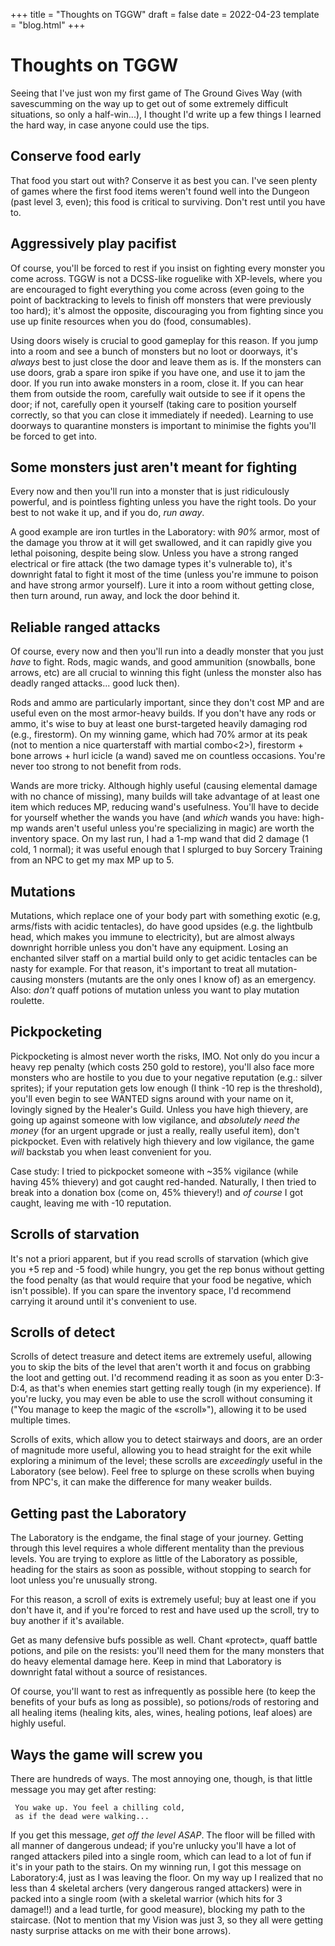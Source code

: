 +++
title = "Thoughts on TGGW"
draft = false
date = 2022-04-23
template = "blog.html"
+++

# Thoughts on TGGW

<!-- TODO: talk about using monsters to take artefact to safe location, away
from guardian statues. -->

Seeing that I've just won my first game of The Ground Gives Way (with
savescumming on the way up to get out of some extremely difficult situations, so
only a half-win...), I thought I'd write up a few things I learned the hard way,
in case anyone could use the tips.

## Conserve food early

That food you start out with? Conserve it as best you can. I've seen plenty of
games where the first food items weren't found well into the Dungeon (past
level 3, even); this food is critical to surviving. Don't rest until you have
to.

## Aggressively play pacifist

Of course, you'll be forced to rest if you insist on fighting every monster you
come across. TGGW is not a DCSS-like roguelike with XP-levels, where you are
encouraged to fight everything you come across (even going to the point of
backtracking to levels to finish off monsters that were previously too hard);
it's almost the opposite, discouraging you from fighting since you use up finite
resources when you do (food, consumables).

Using doors wisely is crucial to good gameplay for this reason. If you jump into
a room and see a bunch of monsters but no loot or doorways, it's *always* best
to just close the door and leave them as is. If the monsters can use doors, grab
a spare iron spike if you have one, and use it to jam the door. If you run into
awake monsters in a room, close it. If you can hear them from outside the room,
carefully wait outside to see if it opens the door; if not, carefully open it
yourself (taking care to position yourself correctly, so that you can close it
immediately if needed). Learning to use doorways to quarantine monsters is
important to minimise the fights you'll be forced to get into.

## Some monsters just aren't meant for fighting

Every now and then you'll run into a monster that is just ridiculously powerful,
and is pointless fighting unless you have the right tools. Do your best to not
wake it up, and if you do, *run away*.

A good example are iron turtles in the Laboratory: with *90%* armor, most of the
damage you throw at it will get swallowed, and it can rapidly give you lethal
poisoning, despite being slow. Unless you have a strong ranged electrical or
fire attack (the two damage types it's vulnerable to), it's downright fatal to
fight it most of the time (unless you're immune to poison and have strong armor
yourself). Lure it into a room without getting close, then turn around, run
away, and lock the door behind it.

## Reliable ranged attacks

Of course, every now and then you'll run into a deadly monster that you just
*have* to fight. Rods, magic wands, and good ammunition (snowballs, bone arrows,
etc) are all crucial to winning this fight (unless the monster also has deadly
ranged attacks... good luck then).

Rods and ammo are particularly important, since they don't cost MP and are
useful even on the most armor-heavy builds. If you don't have any rods or ammo,
it's wise to buy at least one burst-targeted heavily damaging rod (e.g.,
firestorm). On my winning game, which had 70% armor at its peak (not to mention
a nice quarterstaff with martial combo<2>), firestorm + bone arrows + hurl
icicle (a wand) saved me on countless occasions. You're never too strong to not
benefit from rods.

Wands are more tricky. Although highly useful (causing elemental damage with no
chance of missing), many builds will take advantage of at least one item which
reduces MP, reducing wand's usefulness. You'll have to decide for yourself
whether the wands you have (and *which* wands you have: high-mp wands aren't
useful unless you're specializing in magic) are worth the inventory space. On my
last run, I had a 1-mp wand that did 2 damage (1 cold, 1 normal); it was useful
enough that I splurged to buy Sorcery Training from an NPC to get my max MP up
to 5.

## Mutations

Mutations, which replace one of your body part with something exotic (e.g,
arms/fists with acidic tentacles), do have good upsides (e.g. the lightbulb
head, which makes you immune to electricity), but are almost always downright
horrible unless you don't have any equipment. Losing an enchanted silver staff
on a martial build only to get acidic tentacles can be nasty for example. For
that reason, it's important to treat all mutation-causing monsters (mutants are
the only ones I know of) as an emergency. Also: *don't* quaff potions of
mutation unless you want to play mutation roulette.

## Pickpocketing

Pickpocketing is almost never worth the risks, IMO. Not only do you incur a
heavy rep penalty (which costs 250 gold to restore), you'll also face more
monsters who are hostile to you due to your negative reputation (e.g.: silver
sprites); if your reputation gets low enough (I think -10 rep is the threshold),
you'll even begin to see WANTED signs around with your name on it, lovingly
signed by the Healer's Guild. Unless you have high thievery, are going up
against someone with low vigilance, and *absolutely need the money* (for an
urgent upgrade or just a really, really useful item), don't pickpocket. Even
with relatively high thievery and low vigilance, the game *will* backstab you
when least convenient for you.

Case study: I tried to pickpocket someone with ~35% vigilance (while having 45%
thievery) and got caught red-handed. Naturally, I then tried to break into a
donation box (come on, 45% thievery!) and *of course* I got caught, leaving me
with -10 reputation.

## Scrolls of starvation

It's not a priori apparent, but if you read scrolls of starvation (which give
you +5 rep and -5 food) while hungry, you get the rep bonus without getting the
food penalty (as that would require that your food be negative, which isn't
possible). If you can spare the inventory space, I'd recommend carrying it
around until it's convenient to use.

## Scrolls of detect <thing>

Scrolls of detect treasure and detect items are extremely useful, allowing you
to skip the bits of the level that aren't worth it and focus on grabbing the
loot and getting out. I'd recommend reading it as soon as you enter D:3-D:4, as
that's when enemies start getting really tough (in my experience). If you're
lucky, you may even be able to use the scroll without consuming it ("You manage
to keep the magic of the «scroll»"), allowing it to be used multiple times.

Scrolls of exits, which allow you to detect stairways and doors, are an order of
magnitude more useful, allowing you to head straight for the exit while
exploring a minimum of the level; these scrolls are *exceedingly* useful in the
Laboratory (see below). Feel free to splurge on these scrolls when buying from
NPC's, it can make the difference for many weaker builds.

## Getting past the Laboratory

The Laboratory is the endgame, the final stage of your journey. Getting through
this level requires a whole different mentality than the previous levels. You
are trying to explore as little of the Laboratory as possible, heading for the
stairs as soon as possible, without stopping to search for loot unless you're
unusually strong.

For this reason, a scroll of exits is extremely useful; buy at least one if you
don't have it, and if you're forced to rest and have used up the scroll, try to
buy another if it's available.

Get as many defensive bufs possible as well. Chant «protect», quaff battle
potions, and pile on the resists: you'll need them for the many monsters that do
heavy elemental damage here. Keep in mind that Laboratory is downright fatal
without a source of resistances.

Of course, you'll want to rest as infrequently as possible here (to keep the
benefits of your bufs as long as possible), so potions/rods of restoring and all
healing items (healing kits, ales, wines, healing potions, leaf aloes) are
highly useful.

## Ways the game will screw you

There are hundreds of ways. The most annoying one, though, is that little
message you may get after resting:

```
 You wake up. You feel a chilling cold,
 as if the dead were walking...
```

If you get this message, *get off the level ASAP*. The floor will be filled with
all manner of dangerous undead; if you're unlucky you'll have a lot of ranged
attackers piled into a single room, which can lead to a lot of fun if it's in
your path to the stairs. On my winning run, I got this message on Laboratory:4,
just as I was leaving the floor. On my way up I realized that no less than 4
skeletal archers (very dangerous ranged attackers) were in packed into a single
room (with a skeletal warrior (which hits for 3 damage!!) and a lead turtle, for
good measure), blocking my path to the staircase. (Not to mention that my Vision
was just 3, so they all were getting nasty surprise attacks on me with their
bone arrows).
